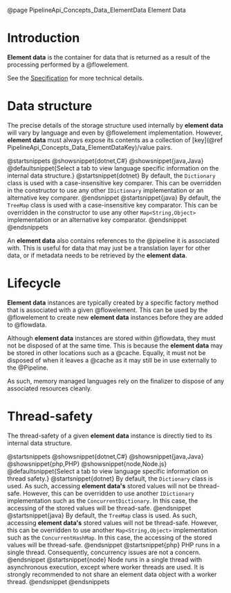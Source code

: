@page PipelineApi_Concepts_Data_ElementData Element Data

# Introduction

**Element data** is the container for data that is returned as a result of the processing 
performed by a @flowelement.

See the
[Specification](https://github.com/51Degrees/specifications/blob/main/pipeline-specification/conceptual-overview.md#element-data)
for more technical details.

# Data structure

The precise details of the storage structure used internally by **element data** will
vary by language and even by @flowelement implementation.
However, **element data** must always expose its contents as a collection of [key](@ref PipelineApi_Concepts_Data_ElementDataKey)/value pairs.

@startsnippets
@showsnippet{dotnet,C#}
@showsnippet{java,Java}
@defaultsnippet{Select a tab to view language specific information on the internal data structure.}
@startsnippet{dotnet}
By default, the `Dictionary` class is used with a case-insensitive key comparer.
This can be overridden in the constructor to use any other `IDictionary` implementation 
or an alternative key comparer.
@endsnippet
@startsnippet{java}
By default, the `TreeMap` class is used with a case-insensitive key comparator. This can be
overridden in the constructor to use any other `Map<String,Object>` implementation or an alternative
key comparator.
@endsnippet
@endsnippets

An **element data** also contains references to the @pipeline it is associated with.
This is useful for data that may just be a translation layer for other data, or if metadata
needs to be retrieved by the **element data**.

# Lifecycle

**Element data** instances are typically created by a specific factory method that is 
associated with a given @flowelement.
This can be used by the @flowelement to create new **element data** instances 
before they are added to @flowdata.

Although **element data** instances are stored within @flowdata, they must not be 
disposed of at the same time.
This is because the **element data** may be stored in other locations such as a @cache.
Equally, it must not be disposed of when it leaves a @cache as it may still be in use
externally to the @Pipeline.

As such, memory managed languages rely on the finalizer to dispose of any
associated resources cleanly.


# Thread-safety

The thread-safety of a given **element data** instance is directly tied to its internal 
data structure.

@startsnippets
@showsnippet{dotnet,C#}
@showsnippet{java,Java}
@showsnippet{php,PHP}
@showsnippet{node,Node.js}
@defaultsnippet{Select a tab to view language specific information on thread safety.}
@startsnippet{dotnet}
By default, the `Dictionary` class is used. As such, accessing **element data's** stored values
will not be thread-safe.
However, this can be overridden to use another `IDictionary` implementation such as the `ConcurrentDictionary`. 
In this case, the accessing of the stored values will be thread-safe.
@endsnippet
@startsnippet{java}
By default, the `TreeMap` class is used. As such, accessing **element data's** stored values
will not be thread-safe.
However, this can be overridden to use another `Map<String,Object>` implementation such as the `ConcurrentHashMap`. 
In this case, the accessing of the stored values will be thread-safe.
@endsnippet
@startsnippet{php}
PHP runs in a single thread. Consequently, concurrency issues are not a concern.
@endsnippet
@startsnippet{node}
Node runs in a single thread with asynchronous execution, except where worker threads are used. It is strongly recommended to not share an element data object with a worker thread.
@endsnippet
@endsnippets
